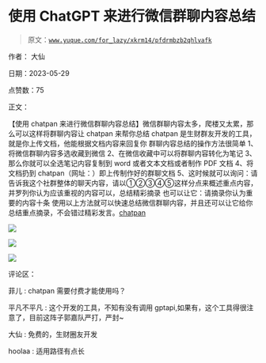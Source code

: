 # 使用 ChatGPT 来进行微信群聊内容总结

> 原文：[`www.yuque.com/for_lazy/xkrm14/pfdrmbzb2qhlvafk`](https://www.yuque.com/for_lazy/xkrm14/pfdrmbzb2qhlvafk)

作者： 大仙

日期：2023-05-29

点赞数：75

正文：

【使用 chatpan 来进行微信群聊内容总结】微信群聊内容太多，爬楼又太累，那么可以这样将群聊内容让 chatpan 来帮你总结 chatpan 是生财群友开发的工具，就是你上传文档，他能根据文档内容来回复你 群聊内容总结的操作方法很简单 1、将微信群聊内容多选收藏到微信 2、在微信收藏中可以将群聊内容转化为笔记 3、那么你就可以全选笔记内容复制到 word 或者文本文档或者制作 PDF 文档 4、将文档扔到 chatpan（网址：）即上传制作好的群聊文档 5、这时候就可以询问：请告诉我这个社群整体的聊天内容，请以①②③④⑤这样分点来概述重点内容，并罗列你认为应该重视的内容可以，总结精彩摘录 也可以让它：请摘录你认为重要的内容十条 使用以上方法就可以快速总结微信群聊内容，并且还可以让它给你总结重点摘录，不会错过精彩发言。[chatpan](https://chatpan.ai/)

![](img/51880b577ed400301fdb857dcfdca7ad.png)

![](img/693effa70594d599e8a5b3a40b280d0d.png)

![](img/a652a9a376a3f4b1d0cc2554b9b867bc.png)

评论区：

菲儿 : chatpan 需要付费才能使用吗？

平凡不平凡 : 这个开发的工具，不知有没有调用 gptapi,如果有，这个工具得很注意了，目前这阵子郭嘉队严打，严封~

大仙 : 免费的，生财圈友开发

hoolaa : 适用路径有点长



